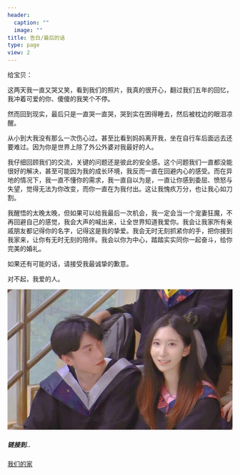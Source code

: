 ```yaml
---
header:
  caption: ""
  image: ""
title: 告白/最后的话
type: page
view: 2
---
```


给宝贝：

这两天我一直又哭又笑，看到我们的照片，我真的很开心，翻过我们五年的回忆，我冲着可爱的你、傻傻的我笑个不停。

然而回到现实，最后只是一直哭一直哭，哭到实在困得睡去，然后被枕边的眼泪凉醒。

从小到大我没有那么一次伤心过。甚至比看到妈妈离开我，坐在自行车后面远去还要难过。因为你是世界上除了外公外婆对我最好的人。

我仔细回顾我们的交流，关键的问题还是彼此的安全感。这个问题我们一直都没能很好的解决，甚至可能因为我的成长环境，我反而一直在回避内心的感受。而在异地的情况下，我一直不懂你的需求，我一直自以为是，一直让你感到委屈、愤怒与失望，觉得无法为你改变，而你一直在为我付出。这让我愧疚万分，也让我心如刀割。

我醒悟的太晚太晚，但如果可以给我最后一次机会，我一定会当一个宠妻狂魔，不再回避自己的感觉，我会大声的喊出来，让全世界知道我爱你。我会让我家所有亲戚朋友都记得你的名字，记得这是我的挚爱。我会无时无刻抓紧你的手，把你接到我家来，让你有无时无刻的陪伴。我会以你为中心，踏踏实实同你一起奋斗，给你完美的婚礼。

如果还有可能的话，请接受我最诚挚的歉意。

对不起，我爱的人。

![](image/look.jpg)

##### 链接到..
[我们的家](https://ziqian-xia.tech/family/)